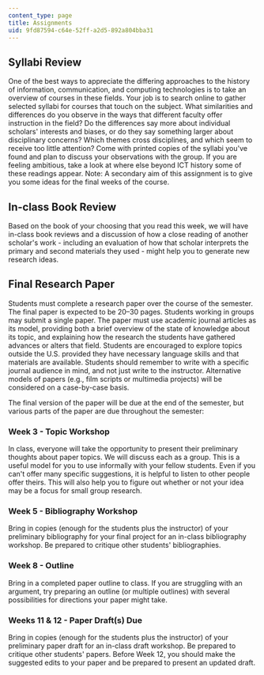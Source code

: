 ```yaml
---
content_type: page
title: Assignments
uid: 9fd87594-c64e-52ff-a2d5-892a804bba31
---
```


Syllabi Review
--------------

One of the best ways to appreciate the differing approaches to the history of information, communication, and computing technologies is to take an overview of courses in these fields. Your job is to search online to gather selected syllabi for courses that touch on the subject. What similarities and differences do you observe in the ways that different faculty offer instruction in the field? Do the differences say more about individual scholars' interests and biases, or do they say something larger about disciplinary concerns? Which themes cross disciplines, and which seem to receive too little attention? Come with printed copies of the syllabi you've found and plan to discuss your observations with the group. If you are feeling ambitious, take a look at where else beyond ICT history some of these readings appear. Note: A secondary aim of this assignment is to give you some ideas for the final weeks of the course.

In-class Book Review
--------------------

Based on the book of your choosing that you read this week, we will have in-class book reviews and a discussion of how a close reading of another scholar's work - including an evaluation of how that scholar interprets the primary and second materials they used - might help you to generate new research ideas.

Final Research Paper
--------------------

Students must complete a research paper over the course of the semester. The final paper is expected to be 20–30 pages. Students working in groups may submit a single paper. The paper must use academic journal articles as its model, providing both a brief overview of the state of knowledge about its topic, and explaining how the research the students have gathered advances or alters that field. Students are encouraged to explore topics outside the U.S. provided they have necessary language skills and that materials are available. Students should remember to write with a specific journal audience in mind, and not just write to the instructor. Alternative models of papers (e.g., film scripts or multimedia projects) will be considered on a case-by-case basis.

The final version of the paper will be due at the end of the semester, but various parts of the paper are due throughout the semester:

### Week 3 - Topic Workshop

In class, everyone will take the opportunity to present their preliminary thoughts about paper topics. We will discuss each as a group. This is a useful model for you to use informally with your fellow students. Even if you can't offer many specific suggestions, it is helpful to listen to other people offer theirs. This will also help you to figure out whether or not your idea may be a focus for small group research.

### Week 5 - Bibliography Workshop

Bring in copies (enough for the students plus the instructor) of your preliminary bibliography for your final project for an in-class bibliography workshop. Be prepared to critique other students' bibliographies.

### Week 8 - Outline

Bring in a completed paper outline to class. If you are struggling with an argument, try preparing an outline (or multiple outlines) with several possibilities for directions your paper might take.

### Weeks 11 & 12 - Paper Draft(s) Due

Bring in copies (enough for the students plus the instructor) of your preliminary paper draft for an in-class draft workshop. Be prepared to critique other students' papers. Before Week 12, you should make the suggested edits to your paper and be prepared to present an updated draft.